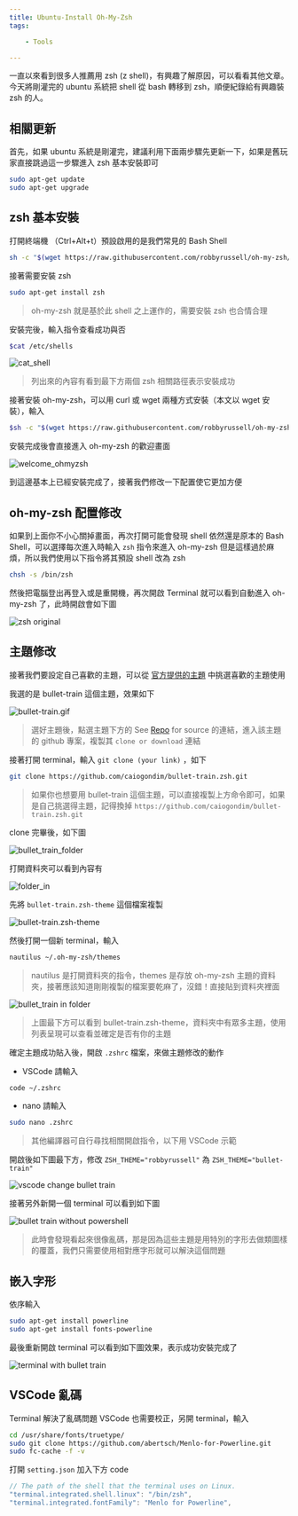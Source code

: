 ```yaml
---
title: Ubuntu-Install Oh-My-Zsh
tags:

    - Tools

---
```

一直以來看到很多人推薦用 zsh (z shell)，有興趣了解原因，可以看看其他文章。今天將剛灌完的 ubuntu 系統把 shell 從 bash 轉移到 zsh，順便紀錄給有興趣裝 zsh 的人。

## 相關更新

首先，如果 ubuntu 系統是剛灌完，建議利用下面兩步驟先更新一下，如果是舊玩家直接跳過這一步驟進入 zsh 基本安裝即可

``` bash
sudo apt-get update
sudo apt-get upgrade
```

## zsh 基本安裝

打開終端機 （Ctrl+Alt+t）預設啟用的是我們常見的 Bash Shell

``` bash
sh -c "$(wget https://raw.githubusercontent.com/robbyrussell/oh-my-zsh/master/tools/install.sh -O -)"
```

接著需要安裝 zsh

``` bash
sudo apt-get install zsh
```

> oh-my-zsh 就是基於此 shell 之上運作的，需要安裝 zsh 也合情合理

安裝完後，輸入指令查看成功與否

``` bash
$cat /etc/shells
```

![cat_shell](https://i.imgur.com/3p8xsuS.png)

> 列出來的內容有看到最下方兩個 zsh 相關路徑表示安裝成功

接著安裝 oh-my-zsh，可以用 curl 或 wget 兩種方式安裝（本文以 wget 安裝），輸入

``` bash
$sh -c "$(wget https://raw.githubusercontent.com/robbyrussell/oh-my-zsh/master/tools/install.sh -O -)"
```

安裝完成後會直接進入 oh-my-zsh 的歡迎畫面

![welcome_ohmyzsh](https://i.imgur.com/8Om3CM3.jpg)

到這邊基本上已經安裝完成了，接著我們修改一下配置使它更加方便

## oh-my-zsh 配置修改

如果到上面你不小心關掉畫面，再次打開可能會發現 shell 依然還是原本的 Bash Shell，可以選擇每次進入時輸入 `zsh` 指令來進入 oh-my-zsh 但是這樣過於麻煩，所以我們使用以下指令將其預設 shell 改為 zsh

``` bash
chsh -s /bin/zsh
```

然後把電腦登出再登入或是重開機，再次開啟 Terminal 就可以看到自動進入 oh-my-zsh 了，此時開啟會如下圖

![zsh original](https://i.imgur.com/bOvJfdz.png)

## 主題修改

接著我們要設定自己喜歡的主題，可以從 [官方提供的主題](https://github.com/ohmyzsh/ohmyzsh/wiki/External-themes) 中挑選喜歡的主題使用

我選的是 bullet-train 這個主題，效果如下

![bullet-train.gif](https://i.imgur.com/AIu2gWu.gif)

> 選好主題後，點選主題下方的 See [Repo](https://github.com/caiogondim/bullet-train.zsh) for source 的連結，進入該主題的 github 專案，複製其 `clone or download` 連結

接著打開 terminal，輸入 `git clone (your link)` ，如下

``` bash
git clone https://github.com/caiogondim/bullet-train.zsh.git
```

> 如果你也想要用 bullet-train 這個主題，可以直接複製上方命令即可，如果是自己挑選得主題，記得換掉 `https://github.com/caiogondim/bullet-train.zsh.git`

clone 完畢後，如下圖

![bullet_train_folder](https://i.imgur.com/0iS9eP2.png)

打開資料夾可以看到內容有

![folder_in](https://i.imgur.com/dPL4XLX.png)

先將 `bullet-train.zsh-theme` 這個檔案複製

![bullet-train.zsh-theme](https://i.imgur.com/162PxEY.png)

然後打開一個新 terminal，輸入

``` bash
nautilus ~/.oh-my-zsh/themes
```

> nautilus 是打開資料夾的指令，themes 是存放 oh-my-zsh 主題的資料夾，接著應該知道剛剛複製的檔案要乾麻了，沒錯！直接貼到資料夾裡面

![bullet_train in folder](https://i.imgur.com/Kq9nGoe.png)

> 上圖最下方可以看到 bullet-train.zsh-theme，資料夾中有眾多主題，使用列表呈現可以查看並確定是否有你的主題

確定主題成功貼入後，開啟 `.zshrc` 檔案，來做主題修改的動作

* VSCode 請輸入

``` bash
code ~/.zshrc
```

* nano 請輸入

``` bash
sudo nano .zshrc
```

> 其他編譯器可自行尋找相關開啟指令，以下用 VSCode 示範

開啟後如下圖最下方，修改 `ZSH_THEME="robbyrussell"` 為 `ZSH_THEME="bullet-train"`

![vscode change bullet train](https://i.imgur.com/elbR28Z.png)

接著另外新開一個 terminal 可以看到如下圖

![bullet train without powershell](https://i.imgur.com/1C1XlJf.png)

> 此時會發現看起來很像亂碼，那是因為這些主題是用特別的字形去做類圖樣的覆蓋，我們只需要使用相對應字形就可以解決這個問題

## 嵌入字形

依序輸入

``` bash
sudo apt-get install powerline
sudo apt-get install fonts-powerline
```

最後重新開啟 terminal 可以看到如下圖效果，表示成功安裝完成了

![terminal with bullet train](https://i.imgur.com/Sl2jnhc.png)

## VSCode 亂碼

Terminal 解決了亂碼問題 VSCode 也需要校正，另開 terminal，輸入

``` BASH
cd /usr/share/fonts/truetype/
sudo git clone https://github.com/abertsch/Menlo-for-Powerline.git
sudo fc-cache -f -v
```

打開 `setting.json` 加入下方 code

``` js
// The path of the shell that the terminal uses on Linux.
"terminal.integrated.shell.linux": "/bin/zsh",
"terminal.integrated.fontFamily": "Menlo for Powerline",
```
